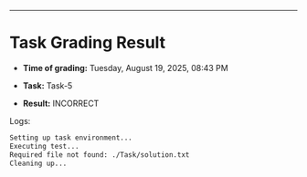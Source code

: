 
---
# Task Grading Result

- **Time of grading:** Tuesday, August 19, 2025, 08:43 PM

- **Task:** Task-5

- **Result:** INCORRECT


Logs:
```bash
Setting up task environment...
Executing test...
Required file not found: ./Task/solution.txt
Cleaning up...
```
